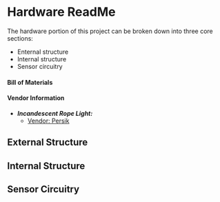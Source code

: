 # Hardware ReadMe
The hardware portion of this project can be broken down into three core sections:
* Enternal structure
* Internal structure
* Sensor circuitry

#### Bill of Materials

#### Vendor Information
* _**Incandescent Rope Light:**_
  * [Vendor: Persik](https://persik.com/collections/rope-lights/products/persik-18-feet-red-rope-light-for-indoor-and-outdoor-use-pack-of-2-total-36-feet-length)


## External Structure


## Internal Structure


## Sensor Circuitry
